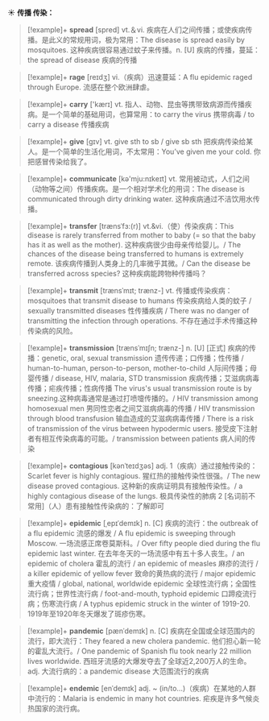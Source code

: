 ☀ <span class="category">**传播 传染：**</span>
>[!example]+ <span class="vocabulary">**spread**</span> [spred] 
> <span class="definition">vt.＆vi. 疾病在人们之间传播；或使疾病传播。是此义的常规用词，极为常用：</span>The disease is spread easily by mosquitoes. 这种疾病很容易通过蚊子来传播。<span class="definition">n. [U] 疾病的传播，蔓延：</span>the spread of disease 疾病的传播
           
>[!example]+ <span class="vocabulary">**rage**</span> [reɪdʒ]
> <span class="definition">vi.（疾病）迅速蔓延：</span>A flu epidemic raged through Europe. 流感在整个欧洲肆虐。

>[!example]+ <span class="vocabulary">**carry**</span> ['kærɪ] 
> <span class="definition">vt. 指人、动物、昆虫等携带致病源而传播疾病。是一个简单的基础用词，也算常用：</span>to carry the virus 携带病毒 / to carry a disease 传播疾病

>[!example]+ <span class="vocabulary">**give**</span> [ɡɪv] 
> <span class="definition">vt. give sth to sb / give sb sth 把疾病传染给某人。是一个简单的生活化用词，不太常用：</span>You’ve given me your cold. 你把感冒传染给我了。

>[!example]+ <span class="vocabulary">**communicate**</span> [kə'mju:nɪkeɪt] 
> <span class="definition">vt. 常用被动式，人们之间（动物等之间）传播疾病。是一个相对学术化的用词：</span>The disease is communicated through dirty drinking water. 这种疾病通过不洁饮用水传播。
             
>[!example]+ <span class="vocabulary">**transfer**</span> [trænsˈfɜ:(r)]
> <span class="definition">vt.&vi.（使）传染疾病：</span>This disease is rarely transferred from mother to baby (= so that the baby has it as well as the mother). 这种疾病很少由母亲传给婴儿。/ The chances of the disease being transferred to humans is extremely remote. 该疾病传播到人类身上的几率微乎其微。/ Can the disease be transferred across species? 这种疾病能跨物种传播吗？         

>[!example]+ <span class="vocabulary">**transmit**</span> [trænsˈmɪt; trænz-]
> <span class="definition">vt. 传播或传染疾病：</span>mosquitoes that transmit disease to humans 传染疾病给人类的蚊子 / sexually transmitted diseases 性传播疾病 / There was no danger of transmitting the infection through operations. 不存在通过手术传播这种传染病的风险。           
           
>[!example]+ <span class="vocabulary">**transmission**</span> [trænsˈmɪʃn; trænz-]
> <span class="definition">n. [U] [正式] 疾病的传播：</span>genetic, oral, sexual transmission 遗传传递；口传播；性传播 / human-to-human, person-to-person, mother-to-child 人际间传播；母婴传播 / disease, HIV, malaria, STD transmission 疾病传播；艾滋病病毒传播；疟疾传播；性病传播 The virus's usual transmission route is by sneezing.这种病毒通常是通过打喷嚏传播的。/ HIV transmission among homosexual men 男同性恋者之间艾滋病病毒的传播 / HIV transmission through blood transfusion 输血造成的艾滋病病毒传播 / There is a risk of transmission of the virus between hypodermic users. 接受皮下注射者有相互传染病毒的可能。/ transmission between patients 病人间的传染

>[!example]+ <span class="vocabulary">**contagious**</span> [kənˈteɪdʒəs]
> <span class="definition">adj. 1（疾病）通过接触传染的：</span>Scarlet fever is highly contagious. 猩红热的接触传染性很强。/ The new disease proved contagious. 这种新的疾病证明具有接触传染性。/ a highly contagious disease of the lungs. 极具传染性的肺病 <span class="definition">2 [名词前不常用]（人）患有接触性传染病的：</span>了解即可
           
>[!example]+ <span class="vocabulary">**epidemic**</span> [ˌepɪˈdemɪk]
> <span class="definition">n. [C] 疾病的流行：</span>the outbreak of a flu epidemic 流感的爆发 / A flu epidemic is sweeping through Moscow. 一场流感正席卷莫斯科。/ Over fifty people died during the flu epidemic last winter. 在去年冬天的一场流感中有五十多人丧生。/ an epidemic of cholera 霍乱的流行 / an epidemic of measles 麻疹的流行 / a killer epidemic of yellow fever 致命的黄热病的流行 / major epidemic 重大疫情 / global, national, worldwide epidemic 全球性流行病；全国性流行病；世界性流行病 / foot-and-mouth, typhoid epidemic 口蹄疫流行病；伤寒流行病 / A typhus epidemic struck in the winter of 1919-20. 1919年至1920年冬天爆发了斑疹伤寒。

>[!example]+ <span class="vocabulary">**pandemic**</span> [pænˈdemɪk]
> <span class="definition">n. [C] 疾病在全国或全球范围内的流行，即大流行：</span>They feared a new cholera pandemic. 他们担心新一轮的霍乱大流行。/ One pandemic of Spanish flu took nearly 22 million lives worldwide. 西班牙流感的大爆发夺去了全球近2,200万人的生命。<span class="definition">adj. 大流行病的：</span>a pandemic disease 大范围流行的疾病
          
>[!example]+ <span class="vocabulary">**endemic**</span> [enˈdemɪk]
> <span class="definition">adj. ~ (in/to…)（疾病）在某地的人群中流行的：</span>Malaria is endemic in many hot countries. 疟疾是许多气候炎热国家的流行病。



